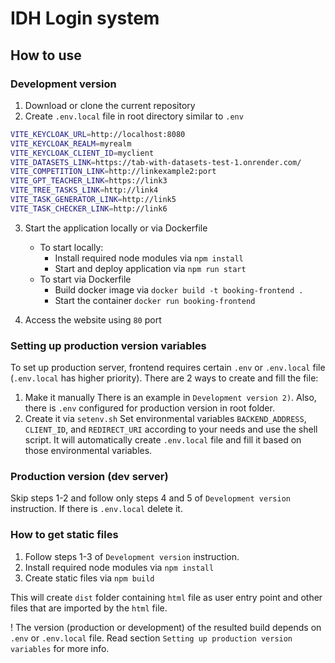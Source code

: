# IDH Login system
## How to use

### Development version

1) Download or clone the current repository
2) Create `.env.local` file in root directory similar to `.env`

```bash
VITE_KEYCLOAK_URL=http://localhost:8080
VITE_KEYCLOAK_REALM=myrealm
VITE_KEYCLOAK_CLIENT_ID=myclient
VITE_DATASETS_LINK=https://tab-with-datasets-test-1.onrender.com/
VITE_COMPETITION_LINK=http://linkexample2:port
VITE_GPT_TEACHER_LINK=https://link3
VITE_TREE_TASKS_LINK=http://link4
VITE_TASK_GENERATOR_LINK=http://link5
VITE_TASK_CHECKER_LINK=http://link6
```
3) Start the application locally or via Dockerfile
    * To start locally:
        * Install required node modules via `npm install`
        * Start and deploy application via `npm run start`
    * To start via Dockerfile
        * Build docker image via `docker build -t booking-frontend .`
        * Start the container `docker run booking-frontend`

4) Access the website using `80` port

### Setting up production version variables

To set up production server, frontend requires certain `.env` or `.env.local` file (`.env.local` has higher priority). 
There are 2 ways to create and fill the file:
1) Make it manually
There is an example in `Development version 2)`. Also, there is `.env` configured for production version in root folder.
2) Create it via `setenv.sh`
Set environmental variables `BACKEND_ADDRESS`, `CLIENT_ID`, and `REDIRECT_URI` according to your needs and use the shell script. It will automatically create `.env.local` file and fill it based on those environmental variables.

### Production version (dev server)

Skip steps 1-2 and follow only steps 4 and 5 of `Development version` instruction. If there is `.env.local` delete it.

### How to get static files 

1) Follow steps 1-3  of `Development version` instruction. 
2) Install required node modules via `npm install`
3) Create static files via `npm build`

This will create `dist` folder containing `html` file as user entry point and other files that are imported by the `html` file.

! The version (production or development) of the resulted build depends on `.env` or `.env.local` file. Read section `Setting up production version variables` for more info.